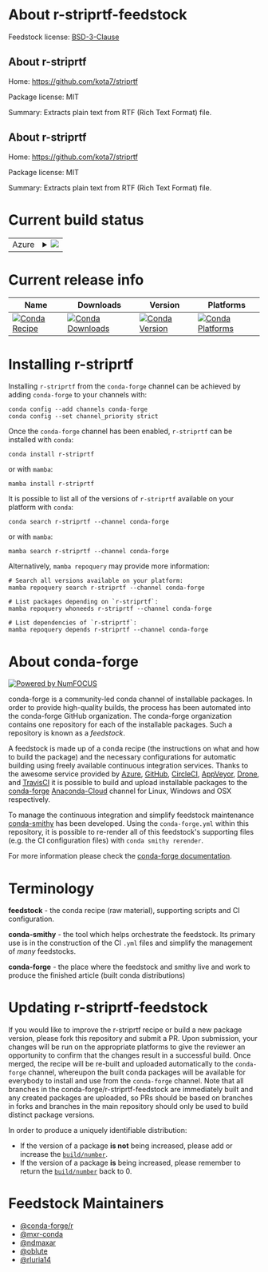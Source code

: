About r-striprtf-feedstock
==========================

Feedstock license: [BSD-3-Clause](https://github.com/conda-forge/r-striprtf-feedstock/blob/main/LICENSE.txt)


About r-striprtf
----------------

Home: https://github.com/kota7/striprtf

Package license: MIT

Summary: Extracts plain text from RTF (Rich Text Format) file.

About r-striprtf
----------------

Home: https://github.com/kota7/striprtf

Package license: MIT

Summary: Extracts plain text from RTF (Rich Text Format) file.

Current build status
====================


<table>
    
  <tr>
    <td>Azure</td>
    <td>
      <details>
        <summary>
          <a href="https://dev.azure.com/conda-forge/feedstock-builds/_build/latest?definitionId=9940&branchName=main">
            <img src="https://dev.azure.com/conda-forge/feedstock-builds/_apis/build/status/r-striprtf-feedstock?branchName=main">
          </a>
        </summary>
        <table>
          <thead><tr><th>Variant</th><th>Status</th></tr></thead>
          <tbody><tr>
              <td>linux_64_r_base4.2</td>
              <td>
                <a href="https://dev.azure.com/conda-forge/feedstock-builds/_build/latest?definitionId=9940&branchName=main">
                  <img src="https://dev.azure.com/conda-forge/feedstock-builds/_apis/build/status/r-striprtf-feedstock?branchName=main&jobName=linux&configuration=linux%20linux_64_r_base4.2" alt="variant">
                </a>
              </td>
            </tr><tr>
              <td>linux_64_r_base4.3</td>
              <td>
                <a href="https://dev.azure.com/conda-forge/feedstock-builds/_build/latest?definitionId=9940&branchName=main">
                  <img src="https://dev.azure.com/conda-forge/feedstock-builds/_apis/build/status/r-striprtf-feedstock?branchName=main&jobName=linux&configuration=linux%20linux_64_r_base4.3" alt="variant">
                </a>
              </td>
            </tr><tr>
              <td>osx_64_r_base4.2</td>
              <td>
                <a href="https://dev.azure.com/conda-forge/feedstock-builds/_build/latest?definitionId=9940&branchName=main">
                  <img src="https://dev.azure.com/conda-forge/feedstock-builds/_apis/build/status/r-striprtf-feedstock?branchName=main&jobName=osx&configuration=osx%20osx_64_r_base4.2" alt="variant">
                </a>
              </td>
            </tr><tr>
              <td>osx_64_r_base4.3</td>
              <td>
                <a href="https://dev.azure.com/conda-forge/feedstock-builds/_build/latest?definitionId=9940&branchName=main">
                  <img src="https://dev.azure.com/conda-forge/feedstock-builds/_apis/build/status/r-striprtf-feedstock?branchName=main&jobName=osx&configuration=osx%20osx_64_r_base4.3" alt="variant">
                </a>
              </td>
            </tr><tr>
              <td>win_64</td>
              <td>
                <a href="https://dev.azure.com/conda-forge/feedstock-builds/_build/latest?definitionId=9940&branchName=main">
                  <img src="https://dev.azure.com/conda-forge/feedstock-builds/_apis/build/status/r-striprtf-feedstock?branchName=main&jobName=win&configuration=win%20win_64_" alt="variant">
                </a>
              </td>
            </tr>
          </tbody>
        </table>
      </details>
    </td>
  </tr>
</table>

Current release info
====================

| Name | Downloads | Version | Platforms |
| --- | --- | --- | --- |
| [![Conda Recipe](https://img.shields.io/badge/recipe-r--striprtf-green.svg)](https://anaconda.org/conda-forge/r-striprtf) | [![Conda Downloads](https://img.shields.io/conda/dn/conda-forge/r-striprtf.svg)](https://anaconda.org/conda-forge/r-striprtf) | [![Conda Version](https://img.shields.io/conda/vn/conda-forge/r-striprtf.svg)](https://anaconda.org/conda-forge/r-striprtf) | [![Conda Platforms](https://img.shields.io/conda/pn/conda-forge/r-striprtf.svg)](https://anaconda.org/conda-forge/r-striprtf) |

Installing r-striprtf
=====================

Installing `r-striprtf` from the `conda-forge` channel can be achieved by adding `conda-forge` to your channels with:

```
conda config --add channels conda-forge
conda config --set channel_priority strict
```

Once the `conda-forge` channel has been enabled, `r-striprtf` can be installed with `conda`:

```
conda install r-striprtf
```

or with `mamba`:

```
mamba install r-striprtf
```

It is possible to list all of the versions of `r-striprtf` available on your platform with `conda`:

```
conda search r-striprtf --channel conda-forge
```

or with `mamba`:

```
mamba search r-striprtf --channel conda-forge
```

Alternatively, `mamba repoquery` may provide more information:

```
# Search all versions available on your platform:
mamba repoquery search r-striprtf --channel conda-forge

# List packages depending on `r-striprtf`:
mamba repoquery whoneeds r-striprtf --channel conda-forge

# List dependencies of `r-striprtf`:
mamba repoquery depends r-striprtf --channel conda-forge
```


About conda-forge
=================

[![Powered by
NumFOCUS](https://img.shields.io/badge/powered%20by-NumFOCUS-orange.svg?style=flat&colorA=E1523D&colorB=007D8A)](https://numfocus.org)

conda-forge is a community-led conda channel of installable packages.
In order to provide high-quality builds, the process has been automated into the
conda-forge GitHub organization. The conda-forge organization contains one repository
for each of the installable packages. Such a repository is known as a *feedstock*.

A feedstock is made up of a conda recipe (the instructions on what and how to build
the package) and the necessary configurations for automatic building using freely
available continuous integration services. Thanks to the awesome service provided by
[Azure](https://azure.microsoft.com/en-us/services/devops/), [GitHub](https://github.com/),
[CircleCI](https://circleci.com/), [AppVeyor](https://www.appveyor.com/),
[Drone](https://cloud.drone.io/welcome), and [TravisCI](https://travis-ci.com/)
it is possible to build and upload installable packages to the
[conda-forge](https://anaconda.org/conda-forge) [Anaconda-Cloud](https://anaconda.org/)
channel for Linux, Windows and OSX respectively.

To manage the continuous integration and simplify feedstock maintenance
[conda-smithy](https://github.com/conda-forge/conda-smithy) has been developed.
Using the ``conda-forge.yml`` within this repository, it is possible to re-render all of
this feedstock's supporting files (e.g. the CI configuration files) with ``conda smithy rerender``.

For more information please check the [conda-forge documentation](https://conda-forge.org/docs/).

Terminology
===========

**feedstock** - the conda recipe (raw material), supporting scripts and CI configuration.

**conda-smithy** - the tool which helps orchestrate the feedstock.
                   Its primary use is in the construction of the CI ``.yml`` files
                   and simplify the management of *many* feedstocks.

**conda-forge** - the place where the feedstock and smithy live and work to
                  produce the finished article (built conda distributions)


Updating r-striprtf-feedstock
=============================

If you would like to improve the r-striprtf recipe or build a new
package version, please fork this repository and submit a PR. Upon submission,
your changes will be run on the appropriate platforms to give the reviewer an
opportunity to confirm that the changes result in a successful build. Once
merged, the recipe will be re-built and uploaded automatically to the
`conda-forge` channel, whereupon the built conda packages will be available for
everybody to install and use from the `conda-forge` channel.
Note that all branches in the conda-forge/r-striprtf-feedstock are
immediately built and any created packages are uploaded, so PRs should be based
on branches in forks and branches in the main repository should only be used to
build distinct package versions.

In order to produce a uniquely identifiable distribution:
 * If the version of a package **is not** being increased, please add or increase
   the [``build/number``](https://docs.conda.io/projects/conda-build/en/latest/resources/define-metadata.html#build-number-and-string).
 * If the version of a package **is** being increased, please remember to return
   the [``build/number``](https://docs.conda.io/projects/conda-build/en/latest/resources/define-metadata.html#build-number-and-string)
   back to 0.

Feedstock Maintainers
=====================

* [@conda-forge/r](https://github.com/conda-forge/r/)
* [@mxr-conda](https://github.com/mxr-conda/)
* [@ndmaxar](https://github.com/ndmaxar/)
* [@oblute](https://github.com/oblute/)
* [@rluria14](https://github.com/rluria14/)

